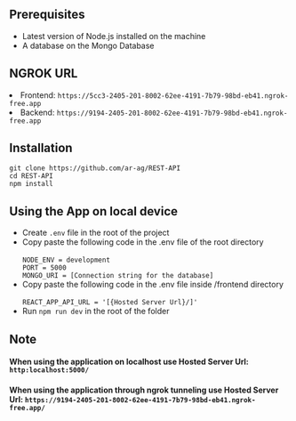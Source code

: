 <h2>Prerequisites</h2>
<ul>
<li>Latest version of Node.js installed on the machine</li>
<li>A database on the Mongo Database</li>
</ul>

<h2>NGROK URL</h2>
<li>Frontend: <code>https://5cc3-2405-201-8002-62ee-4191-7b79-98bd-eb41.ngrok-free.app</code></li>
<li>Backend: <code>https://9194-2405-201-8002-62ee-4191-7b79-98bd-eb41.ngrok-free.app</code></li>

<h2>Installation</h2>
<code>git clone https://github.com/ar-ag/REST-API</code><br>
<code>cd REST-API</code><br>
<code>npm install</code><br>

<h2>Using the App on local device</h2>
<ul>
<li>Create <code>.env</code> file in the root of the project</li>
<li>
Copy paste the following code in the .env file of the root directory<br>
<code>
NODE_ENV = development
PORT = 5000
MONGO_URI = [Connection string for the database]
</code>
</li>
<li>
Copy paste the following code in the .env file inside /frontend directory<br>
<code>
REACT_APP_API_URL = '[{Hosted Server Url}/]'
</code>
</li>
<li> Run <code>npm run dev</code> in the root of the folder</li>
</ul>

<h2>Note</h2>
<h4>When using the application on localhost use Hosted Server Url: <code>http:localhost:5000/</code></h4>
<h4>When using the application through ngrok tunneling use Hosted Server Url: <code>https://9194-2405-201-8002-62ee-4191-7b79-98bd-eb41.ngrok-free.app/</code></h4>
